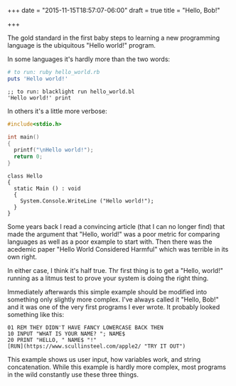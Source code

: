 +++
date = "2015-11-15T18:57:07-06:00"
draft = true
title = "Hello, Bob!"

+++

The gold standard in the first baby steps to learning a new programming language is the ubiquitous "Hello world!" program.

In some languages it's hardly more than the two words:

~~~ruby
# to run: ruby hello_world.rb
puts 'Hello world!'
~~~

~~~blacklight
;; to run: blacklight run hello_world.bl
'Hello world!' print
~~~

In others it's a little more verbose:

~~~c
#include<stdio.h>

int main()
{
  printf("\nHello world!");
  return 0;
}
~~~

~~~nemerle
class Hello
{
  static Main () : void
  {
    System.Console.WriteLine ("Hello world!");
  }
}
~~~

Some years back I read a convincing article (that I can no longer find) that
made the argument that "Hello, world!" was a poor metric for comparing
languages as well as a poor example to start with. Then there was the acedemic
paper "Hello World Considered Harmful" which was terrible in its own right.

In either case, I think it's half true. Thr first thing is to get a "Hello,
world!" running as a litmus test to prove your system is doing the right thing.

Immediately afterwards this simple example should be modified into something only slightly
more complex. I've always called it "Hello, Bob!" and it was one of the very first programs I
ever wrote. It probably looked something like this:

~~~basic
01 REM THEY DIDN'T HAVE FANCY LOWERCASE BACK THEN
10 INPUT "WHAT IS YOUR NAME? "; NAME$
20 PRINT "HELLO, " NAME$ "!"
[RUN](https://www.scullinsteel.com/apple2/ "TRY IT OUT")
~~~

This example shows us user input, how variables work, and string concatenation.
While this example is hardly more complex, most programs in the wild constantly
use these three things.
